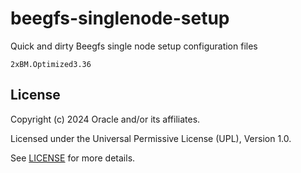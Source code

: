 # beegfs-singlenode-setup

Quick and dirty Beegfs single node setup configuration files

`2xBM.Optimized3.36`

## License

Copyright (c) 2024 Oracle and/or its affiliates.

Licensed under the Universal Permissive License (UPL), Version 1.0.

See [LICENSE](https://github.com/oracle-devrel/technology-engineering/blob/main/LICENSE) for more details.
